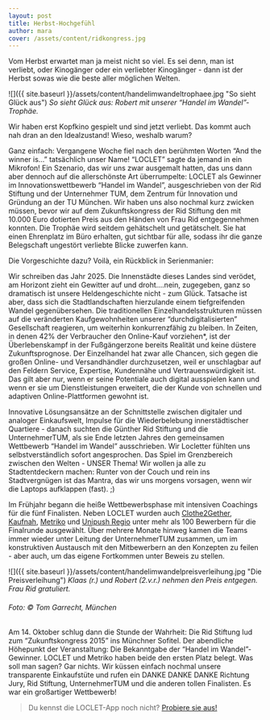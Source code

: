```yaml
---
layout: post
title: Herbst-Hochgefühl
author: mara
cover: /assets/content/ridkongress.jpg
---
```


Vom Herbst erwartet man ja meist nicht so viel. Es sei denn, man ist verliebt, oder Kinogänger oder ein verliebter
Kinogänger - dann ist der Herbst sowas wie die beste aller möglichen Welten.

![]({{ site.baseurl }}/assets/content/handelimwandeltrophaee.jpg "So sieht Glück aus")
*So sieht Glück aus: Robert mit unserer “Handel im Wandel”-Trophäe.*

Wir haben erst Kopfkino gespielt und sind jetzt verliebt. Das kommt auch nah dran an den Idealzustand! Wieso, weshalb
warum?

Ganz einfach: Vergangene Woche fiel nach den berühmten Worten “And the winner is…” tatsächlich unser Name! “LOCLET”
sagte da jemand in ein Mikrofon! Ein Szenario, das wir uns zwar ausgemalt hatten, das uns dann aber dennoch auf die
allerschönste Art überrumpelte: LOCLET als Gewinner im Innovationswettbewerb “Handel im Wandel”, ausgeschrieben von
der Rid Stiftung und der Unternehmer TUM, dem Zentrum für Innovation und Gründung an der TU München. Wir haben uns
also nochmal kurz zwicken müssen, bevor wir auf dem Zukunftskongress der Rid Stiftung den mit 10.000 Euro dotierten
Preis aus den Händen von Frau Rid entgegennehmen konnten. Die Trophäe wird seitdem gehätschelt und getätschelt. Sie
hat einen Ehrenplatz im Büro erhalten, gut sichtbar für alle, sodass ihr die ganze Belegschaft ungestört verliebte
Blicke zuwerfen kann.

Die Vorgeschichte dazu? Voilà, ein Rückblick in Serienmanier:

Wir schreiben das Jahr 2025. Die Innenstädte dieses Landes sind verödet, am Horizont zieht ein Gewitter auf und 
droht….nein, zugegeben, ganz so dramatisch ist unsere Heldengeschichte nicht - zum Glück.  Tatsache ist aber, dass 
sich die Stadtlandschaften hierzulande einem tiefgreifenden Wandel gegenübersehen. Die traditionellen 
Einzelhandelsstrukturen müssen auf die veränderten Kaufgewohnheiten unserer “durchdigitalisierten” Gesellschaft 
reagieren, um weiterhin konkurrenzfähig zu bleiben. In Zeiten, in denen 42% der Verbraucher den Online-Kauf 
vorziehen*, ist der Überlebenskampf in der Fußgängerzone bereits Realität und keine düstere Zukunftsprognose. Der 
Einzelhandel hat zwar alle Chancen, sich gegen die großen Online- und Versandhändler durchzusetzen, weil er 
unschlagbar auf den Feldern Service, Expertise, Kundennähe und Vertrauenswürdigkeit ist. Das gilt aber nur, wenn er 
seine Potentiale auch digital ausspielen kann und wenn er sie um Dienstleistungen erweitert, die der Kunde von 
schnellen und adaptiven Online-Plattformen gewohnt ist. 

Innovative Lösungsansätze an der Schnittstelle zwischen digitaler und analoger Einkaufswelt, Impulse für die 
Wiederbelebung innerstädtischer Quartiere - danach suchten die Günther Rid Stiftung und die UnternehmerTUM, als sie 
Ende letzten Jahres den gemeinsamen Wettbewerb “Handel im Wandel” ausschrieben. Wir Locletter fühlten uns 
selbstverständlich sofort angesprochen. Das Spiel im Grenzbereich zwischen den Welten - UNSER Thema! Wir wollen ja 
alle zu Stadtentdeckern machen: Runter von der Couch und rein ins Stadtvergnügen ist das Mantra, das wir uns morgens 
vorsagen, wenn wir die Laptops aufklappen (fast). ;)

Im Frühjahr begann die heiße Wettbewerbsphase mit intensiven Coachings für die fünf Finalisten. Neben LOCLET wurden 
auch [Clothe2Gether](http://www.clothe2gether.de/), [Kaufnah](http://kaufnah.net/), [Metriko](http://www.metriko.de/)
und [Unipush Regio](http://www.unipushmedia.net/regional-app/) unter mehr als 100 Bewerbern für die Finalrunde 
ausgewählt. Über mehrere Monate hinweg kamen die Teams immer wieder unter Leitung der UnternehmerTUM zusammen, um im 
konstruktiven Austausch mit den Mitbewerbern an den Konzepten zu feilen - aber auch, um das eigene Fortkommen unter 
Beweis zu stellen.

![]({{ site.baseurl }}/assets/content/handelimwandelpreisverleihung.jpg "Die Preisverleihung")
*Klaas (r.) und Robert (2.v.r.) nehmen den Preis entgegen. Frau Rid gratuliert.*
###### Foto: © Tom Garrecht, München

Am 14. Oktober schlug dann die Stunde der Wahrheit: Die Rid Stiftung lud zum “Zukunftskongress 2015” ins Münchner 
Sofitel. Der abendliche Höhepunkt der Veranstaltung: Die Bekanntgabe der “Handel im Wandel”-Gewinner. LOCLET und 
Metriko haben beide den ersten Platz belegt. Was soll man sagen? Gar nichts. Wir küssen einfach nochmal unsere 
transparente Einkaufstüte und rufen ein DANKE DANKE DANKE Richtung Jury, Rid Stiftung, UnternehmerTUM und die anderen
tollen Finalisten. Es war ein großartiger Wettbewerb!

> Du kennst die LOCLET-App noch nicht? [Probiere sie aus!](https://app.adjust.com/8yp2gi?fallback=http%3A%2F%2Fapp.loclet.com)